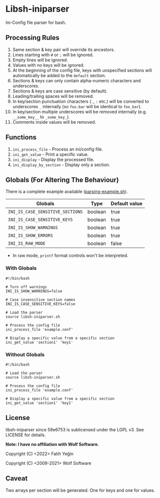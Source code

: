 # Libsh-iniparser

Ini-Config file parser for bash.

## Processing Rules

1. Same section & key pair will override its ancestors.
2. Lines starting with `#` or `;` will be ignored.
3. Empty lines will be ignored.
4. Values with no keys will be ignored.
5. At the beginning of the config file, keys with unspecified sections will automatically be added to the `default` section.
6. Sections & keys can only contain alpha-numeric characters and underscores.
7. Sections & keys are case sensitive (by default).
8. Leading/trailing spaces will be removed.
9. In key/section punctuation characters (`.`, `:` etc.) will be converted to underscores `_` internally (so `foo.bar` will be identical to `foo_bar`).
10. In key/section multiple underscores will be removed internally (e.g. `__some_key__` to `_some_key_`).
11. Comments inside values will be removed.

## Functions

1. `ini_process_file` - Process an ini/config file.
2. `ini_get_value` - Print a specific value.
3. `ini_display` - Display the processed file.
4. `ini_display_by_section` - Display only a section.

## Globals (For Altering The Behaviour)

There is a complete example available ([parsing-example.sh](demo/parsing-example.sh)).

|Globals                         |Type   |Default value|
|---                             |---    |---          |
|`INI_IS_CASE_SENSITIVE_SECTIONS`|boolean|true         |
|`INI_IS_CASE_SENSITIVE_KEYS`    |boolean|true         |
|`INI_IS_SHOW_WARNINGS`          |boolean|true         |
|`INI_IS_SHOW_ERRORS`            |boolean|true         |
|`INI_IS_RAW_MODE`               |boolean|false        |
  
* In raw mode, `printf` format controls won't be interpreted.

### With Globals

```shell
#!/bin/bash

# Turn off warnings
INI_IS_SHOW_WARNINGS=false

# Case insensitive section names
INI_IS_CASE_SENSITIVE_KEYS=false

# Load the parser
source libsh-iniparser.sh

# Process the config file
ini_process_file 'example.conf'

# Display a specific value from a specific section
ini_get_value 'section1' 'key1'
```

### Without Globals

```shell
#!/bin/bash

# Load the parser
source libsh-iniparser.sh

# Process the config file
ini_process_file 'example.conf'

# Display a specific value from a specific section
ini_get_value 'section1' 'key1'
```

## License

libsh-iniparser since 59e6753 is sublicensed under the LGPL v3. See LICENSE for details.
  
**Note: I have no affiliation with Wolf Software.**
  
Copyright (C) <2022> Fatih Yeğin
  
Copyright (C) <2009-2021> Wolf Software

## Caveat

Two arrays per section will be generated. One for keys and one for values.
